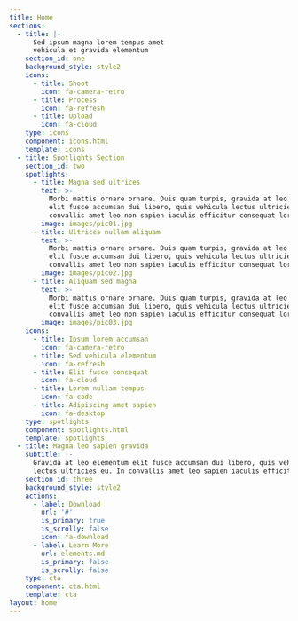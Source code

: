 ```yaml
---
title: Home
sections:
  - title: |-
      Sed ipsum magna lorem tempus amet
      vehicula et gravida elementum
    section_id: one
    background_style: style2
    icons:
      - title: Shoot
        icon: fa-camera-retro
      - title: Process
        icon: fa-refresh
      - title: Upload
        icon: fa-cloud
    type: icons
    component: icons.html
    template: icons
  - title: Spotlights Section
    section_id: two
    spotlights:
      - title: Magna sed ultrices
        text: >-
          Morbi mattis ornare ornare. Duis quam turpis, gravida at leo elementum
          elit fusce accumsan dui libero, quis vehicula lectus ultricies eu. In
          convallis amet leo non sapien iaculis efficitur consequat lorem ipsum.
        image: images/pic01.jpg
      - title: Ultrices nullam aliquam
        text: >-
          Morbi mattis ornare ornare. Duis quam turpis, gravida at leo elementum
          elit fusce accumsan dui libero, quis vehicula lectus ultricies eu. In
          convallis amet leo non sapien iaculis efficitur consequat lorem ipsum.
        image: images/pic02.jpg
      - title: Aliquam sed magna
        text: >-
          Morbi mattis ornare ornare. Duis quam turpis, gravida at leo elementum
          elit fusce accumsan dui libero, quis vehicula lectus ultricies eu. In
          convallis amet leo non sapien iaculis efficitur consequat lorem ipsum.
        image: images/pic03.jpg
    icons:
      - title: Ipsum lorem accumsan
        icon: fa-camera-retro
      - title: Sed vehicula elementum
        icon: fa-refresh
      - title: Elit fusce consequat
        icon: fa-cloud
      - title: Lorem nullam tempus
        icon: fa-code
      - title: Adipiscing amet sapien
        icon: fa-desktop
    type: spotlights
    component: spotlights.html
    template: spotlights
  - title: Magna leo sapien gravida
    subtitle: |-
      Gravida at leo elementum elit fusce accumsan dui libero, quis vehicula  
      lectus ultricies eu. In convallis amet leo sapien iaculis efficitur.
    section_id: three
    background_style: style2
    actions:
      - label: Download
        url: '#'
        is_primary: true
        is_scrolly: false
        icon: fa-download
      - label: Learn More
        url: elements.md
        is_primary: false
        is_scrolly: false
    type: cta
    component: cta.html
    template: cta
layout: home
---
```

